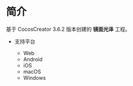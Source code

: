 
# 简介
基于 CocosCreator 3.6.2 版本创建的 **镜面光泽** 工程。


* 支持平台

    - Web
    - Android
    - iOS
    - macOS
    - Windows